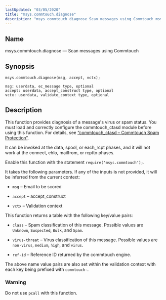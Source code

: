 ```yaml
---
lastUpdated: "03/05/2020"
title: "msys.commtouch.diagnose"
description: "msys commtouch diagnose Scan messages using Commtouch msys commtouch diagnose msg accept vctx This function provides diagnosis of a message's virus or spam status You must load and correctly configure the commtouch ctasd module before using this function For details see Section 71 20 commtouch ctasd Commtouch Spam Protection It..."
---
```


<a name="lua.ref.msys.commtouch.diagnose"></a> 
## Name

msys.commtouch.diagnose — Scan messages using Commtouch

<a name="idp17716320"></a> 
## Synopsis

`msys.commtouch.diagnose(msg, accept, vctx);`

```
msg: userdata, ec_message type, optional
accept: userdata, accept_construct type, optional
vctx: userdata, validate_context type, optional
```
<a name="idp17719440"></a> 
## Description

This function provides diagnosis of a message's virus or spam status. You must load and correctly configure the commtouch_ctasd module before using this function. For details, see [“commtouch_ctasd – Commtouch Spam Protection”](/momentum/4/modules/commtouch).

It can be invoked at the data, spool, or each_rcpt phases, and it will not work at the connect, ehlo, mailfrom, or rcptto phases.

Enable this function with the statement `require('msys.commtouch');`.

It takes the following parameters. If any of the inputs is not provided, it will be inferred from the current context:

*   `msg` – Email to be scored

*   `accept` – accept_construct

*   `vctx` – Validation context

This function returns a table with the following key/value pairs:

*   `class` – Spam classification of this message. Possible values are `Unknown`, `Suspected`, `Bulk`, and `Spam`.

*   `virus-threat` – Virus classification of this message. Possible values are `non-virus`, `medium`, `high`, and `virus`.

*   `ref-id` – Reference ID returned by the commtouch engine.

The above name value pairs are also set within the validation context with each key being prefixed with `commtouch-`.

### Warning

Do not use `pcall` with this function.